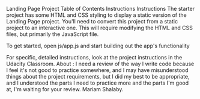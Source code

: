 Landing Page Project
Table of Contents
Instructions
Instructions
The starter project has some HTML and CSS styling to display a static version of the Landing Page project. You'll need to convert this project from a static project to an interactive one. This will require modifying the HTML and CSS files, but primarily the JavaScript file.

To get started, open js/app.js and start building out the app's functionality

For specific, detailed instructions, look at the project instructions in the Udacity Classroom.
About :
I need a review of the way I write code because I feel it's not good to practice somewhere, and I may have misunderstood things about the project requirements, but I did my best to be appropriate, and I understood the parts I need to practice more and the parts I'm good at, I'm waiting for your review. 
Mariam Shalaby.